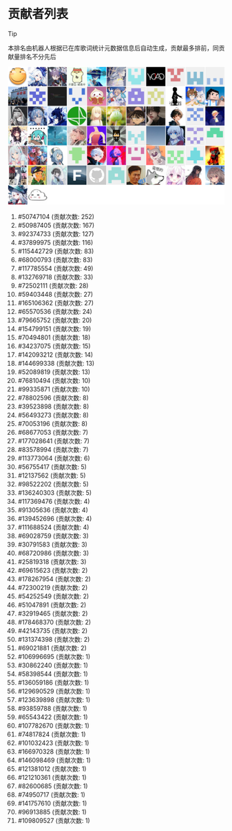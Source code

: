 # 贡献者列表

> [!TIP]
> 本排名由机器人根据已在库歌词统计元数据信息后自动生成，贡献最多排前，同贡献量排名不分先后

![贡献者头像画廊](./CONTRIBUTORS.svg)

1. #50747104 (贡献次数: 252)
2. #50987405 (贡献次数: 167)
3. #92374733 (贡献次数: 127)
4. #37899975 (贡献次数: 116)
5. #115442729 (贡献次数: 83)
6. #68000793 (贡献次数: 83)
7. #117785554 (贡献次数: 49)
8. #132769718 (贡献次数: 33)
9. #72502111 (贡献次数: 28)
10. #59403448 (贡献次数: 27)
11. #165106362 (贡献次数: 27)
12. #65570536 (贡献次数: 24)
13. #79665752 (贡献次数: 20)
14. #154799151 (贡献次数: 19)
15. #70494801 (贡献次数: 18)
16. #34237075 (贡献次数: 15)
17. #142093212 (贡献次数: 14)
18. #144699338 (贡献次数: 13)
19. #52089819 (贡献次数: 13)
20. #76810494 (贡献次数: 10)
21. #99335871 (贡献次数: 10)
22. #78802596 (贡献次数: 8)
23. #39523898 (贡献次数: 8)
24. #56493273 (贡献次数: 8)
25. #70053196 (贡献次数: 8)
26. #68677053 (贡献次数: 7)
27. #177028641 (贡献次数: 7)
28. #83578994 (贡献次数: 7)
29. #113773064 (贡献次数: 6)
30. #56755417 (贡献次数: 5)
31. #12137562 (贡献次数: 5)
32. #98522202 (贡献次数: 5)
33. #136240303 (贡献次数: 5)
34. #117369476 (贡献次数: 4)
35. #91305636 (贡献次数: 4)
36. #139452696 (贡献次数: 4)
37. #111688524 (贡献次数: 4)
38. #69028759 (贡献次数: 3)
39. #30791583 (贡献次数: 3)
40. #68720986 (贡献次数: 3)
41. #25819318 (贡献次数: 3)
42. #69615623 (贡献次数: 2)
43. #178267954 (贡献次数: 2)
44. #72300219 (贡献次数: 2)
45. #54252549 (贡献次数: 2)
46. #51047891 (贡献次数: 2)
47. #32919465 (贡献次数: 2)
48. #178468370 (贡献次数: 2)
49. #42143735 (贡献次数: 2)
50. #131374398 (贡献次数: 2)
51. #69021881 (贡献次数: 2)
52. #106996695 (贡献次数: 1)
53. #30862240 (贡献次数: 1)
54. #58398544 (贡献次数: 1)
55. #136059186 (贡献次数: 1)
56. #129690529 (贡献次数: 1)
57. #123639898 (贡献次数: 1)
58. #93859788 (贡献次数: 1)
59. #65543422 (贡献次数: 1)
60. #107782670 (贡献次数: 1)
61. #74817824 (贡献次数: 1)
62. #101032423 (贡献次数: 1)
63. #166970328 (贡献次数: 1)
64. #146098469 (贡献次数: 1)
65. #121381012 (贡献次数: 1)
66. #121210361 (贡献次数: 1)
67. #82600685 (贡献次数: 1)
68. #74950717 (贡献次数: 1)
69. #141757610 (贡献次数: 1)
70. #96913885 (贡献次数: 1)
71. #109809527 (贡献次数: 1)
